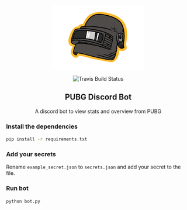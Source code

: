 <p align="center"><img width="250" src="./image/logo.png" alt="PUBG Bot Logo"></p>

<p align="center">
  <img src="https://travis-ci.org/MEGACAT-studio/pubg-discord-bot.svg?branch=master" alt="Travis Build Status"></a>
</p>

<h2 align="center">PUBG Discord Bot</h2>
<p align="center">A discord bot to view stats and overview from PUBG</p>

### Install the dependencies
```bash
pip install -r requirements.txt
```

### Add your secrets
Rename `example_secret.json` to `secrets.json` and add your secret to the file.

### Run bot
```bash
python bot.py
```
